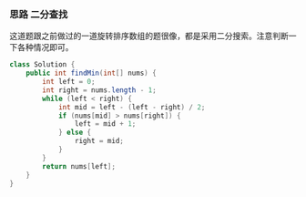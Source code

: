 ### 思路 二分查找

这道题跟之前做过的一道旋转排序数组的题很像，都是采用二分搜索。注意判断一下各种情况即可。

```java
class Solution {
    public int findMin(int[] nums) {
        int left = 0;
        int right = nums.length - 1;
        while (left < right) {
            int mid = left - (left - right) / 2;
            if (nums[mid] > nums[right]) {
                left = mid + 1;
            } else {
                right = mid;
            }
        }
        return nums[left];
    }
}
```

